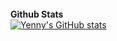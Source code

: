 
\
\
\
\
\
\
\
\
\
\
\
**Github Stats**
\
[![Yenny's GitHub stats](https://github-readme-stats.vercel.app/api?username=wh-yenny-choi)](https://github.com/anuraghazra/github-readme-stats)


<!--
**wh-yenny-choi/wh-yenny-choi** is a ✨ _special_ ✨ repository because its `README.md` (this file) appears on your GitHub profile.

I am interested in data engineering and machine learning.

Here are some ideas to get you started:

- 🔭 I’m currently working on ...
- 🌱 I’m currently learning ...
- 👯 I’m looking to collaborate on ...
- 🤔 I’m looking for help with ...
- 💬 Ask me about ...
- 📫 How to reach me: ...
- 😄 Pronouns: ...
- ⚡ Fun fact: ...
-->
